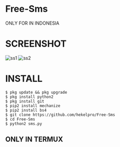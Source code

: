 # Free-Sms
ONLY FOR IN INDONESIA
# SCREENSHOT
![ss1](https://github.com/hekelpro/Free-Sms/blob/master/image/Screenshot_20200727_120823-picsay.jpg)
![ss2](https://github.com/hekelpro/Free-Sms/blob/master/image/Screenshot_20200727_120827.jpg)
# INSTALL
```
$ pkg update && pkg upgrade
$ pkg install python2
$ pkg install git
$ pip2 install mechanize
$ pip2 install bs4
$ git clone https://github.com/hekelpro/Free-Sms
$ cd Free-Sms
$ python2 sms.py
```
## ONLY IN TERMUX
